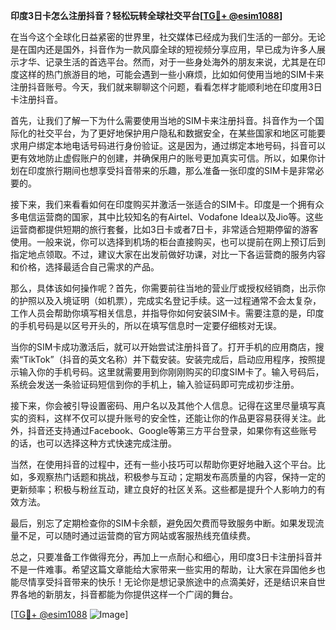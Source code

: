 **印度3日卡怎么注册抖音？轻松玩转全球社交平台[[TG💪+ @esim1088](https://t.me/s/esim1088)]**

在当今这个全球化日益紧密的世界里，社交媒体已经成为我们生活的一部分。无论是在国内还是国外，抖音作为一款风靡全球的短视频分享应用，早已成为许多人展示才华、记录生活的首选平台。然而，对于一些身处海外的朋友来说，尤其是在印度这样的热门旅游目的地，可能会遇到一些小麻烦，比如如何使用当地的SIM卡来注册抖音账号。今天，我们就来聊聊这个问题，看看怎样才能顺利地在印度用3日卡注册抖音。

首先，让我们了解一下为什么需要使用当地的SIM卡来注册抖音。抖音作为一个国际化的社交平台，为了更好地保护用户隐私和数据安全，在某些国家和地区可能要求用户绑定本地电话号码进行身份验证。这是因为，通过绑定本地号码，抖音可以更有效地防止虚假账户的创建，并确保用户的账号更加真实可信。所以，如果你计划在印度旅行期间也想享受抖音带来的乐趣，那么准备一张印度的SIM卡是非常必要的。

接下来，我们来看看如何在印度购买并激活一张适合的SIM卡。印度是一个拥有众多电信运营商的国家，其中比较知名的有Airtel、Vodafone Idea以及Jio等。这些运营商都提供短期的旅行套餐，比如3日卡或者7日卡，非常适合短期停留的游客使用。一般来说，你可以选择到机场的柜台直接购买，也可以提前在网上预订后到指定地点领取。不过，建议大家在出发前做好功课，对比一下各运营商的服务内容和价格，选择最适合自己需求的产品。

那么，具体该如何操作呢？首先，你需要前往当地的营业厅或授权经销商，出示你的护照以及入境证明（如机票），完成实名登记手续。这一过程通常不会太复杂，工作人员会帮助你填写相关信息，并指导你如何安装SIM卡。需要注意的是，印度的手机号码是以区号开头的，所以在填写信息时一定要仔细核对无误。

当你的SIM卡成功激活后，就可以开始尝试注册抖音了。打开手机的应用商店，搜索“TikTok”（抖音的英文名称）并下载安装。安装完成后，启动应用程序，按照提示输入你的手机号码。这里就需要用到你刚刚购买的印度SIM卡了。输入号码后，系统会发送一条验证码短信到你的手机上，输入验证码即可完成初步注册。

接下来，你会被引导设置密码、用户名以及其他个人信息。记得在这里尽量填写真实的资料，这样不仅可以提升账号的安全性，还能让你的作品更容易获得关注。此外，抖音还支持通过Facebook、Google等第三方平台登录，如果你有这些账号的话，也可以选择这种方式快速完成注册。

当然，在使用抖音的过程中，还有一些小技巧可以帮助你更好地融入这个平台。比如，多观察热门话题和挑战，积极参与互动；定期发布高质量的内容，保持一定的更新频率；积极与粉丝互动，建立良好的社区关系。这些都是提升个人影响力的有效方法。

最后，别忘了定期检查你的SIM卡余额，避免因欠费而导致服务中断。如果发现流量不足，可以随时通过运营商的官方网站或客服热线充值续费。

总之，只要准备工作做得充分，再加上一点耐心和细心，用印度3日卡注册抖音并不是一件难事。希望这篇文章能给大家带来一些实用的帮助，让大家在异国他乡也能尽情享受抖音带来的快乐！无论你是想记录旅途中的点滴美好，还是结识来自世界各地的新朋友，抖音都能为你提供这样一个广阔的舞台。

[[TG💪+ @esim1088](https://t.me/s/esim1088) ![Image](https://i.postimg.cc/4NQfJmqS/Snipaste-2025-05-13-00-14-12.png)]